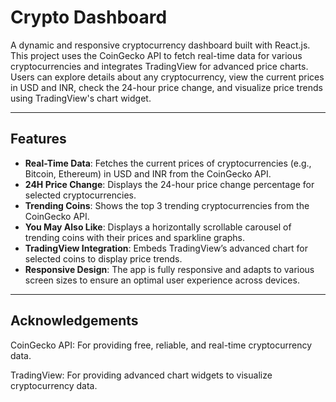 # Crypto Dashboard

A dynamic and responsive cryptocurrency dashboard built with React.js. This project uses the CoinGecko API to fetch real-time data for various cryptocurrencies and integrates TradingView for advanced price charts. Users can explore details about any cryptocurrency, view the current prices in USD and INR, check the 24-hour price change, and visualize price trends using TradingView's chart widget.

---

## Features

- **Real-Time Data**: Fetches the current prices of cryptocurrencies (e.g., Bitcoin, Ethereum) in USD and INR from the CoinGecko API.
- **24H Price Change**: Displays the 24-hour price change percentage for selected cryptocurrencies.
- **Trending Coins**: Shows the top 3 trending cryptocurrencies from the CoinGecko API.
- **You May Also Like**: Displays a horizontally scrollable carousel of trending coins with their prices and sparkline graphs.
- **TradingView Integration**: Embeds TradingView’s advanced chart for selected coins to display price trends.
- **Responsive Design**: The app is fully responsive and adapts to various screen sizes to ensure an optimal user experience across devices.

---



## Acknowledgements
CoinGecko API: For providing free, reliable, and real-time cryptocurrency data.

TradingView: For providing advanced chart widgets to visualize cryptocurrency data.


